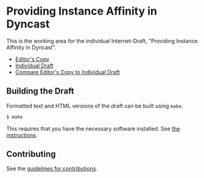 # Providing Instance Affinity in Dyncast

This is the working area for the individual Internet-Draft, "Providing Instance Affinity in Dyncast".

* [Editor's Copy](https://cabo.github.io/instance-affinity/#go.draft-bormann-dyncast-affinity.html)
* [Individual Draft](https://tools.ietf.org/html/draft-bormann-dyncast-affinity)
* [Compare Editor's Copy to Individual Draft](https://cabo.github.io/instance-affinity/#go.draft-bormann-dyncast-affinity.diff)

## Building the Draft

Formatted text and HTML versions of the draft can be built using `make`.

```sh
$ make
```

This requires that you have the necessary software installed.  See
[the instructions](https://github.com/martinthomson/i-d-template/blob/master/doc/SETUP.md).


## Contributing

See the
[guidelines for contributions](https://github.com/cabo/instance-affinity/blob/main/CONTRIBUTING.md).
